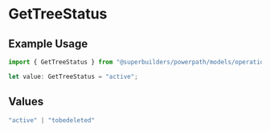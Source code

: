 # GetTreeStatus

## Example Usage

```typescript
import { GetTreeStatus } from "@superbuilders/powerpath/models/operations";

let value: GetTreeStatus = "active";
```

## Values

```typescript
"active" | "tobedeleted"
```